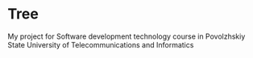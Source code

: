 Tree
====

My project for Software development technology course in Povolzhskiy State University of Telecommunications and Informatics 
